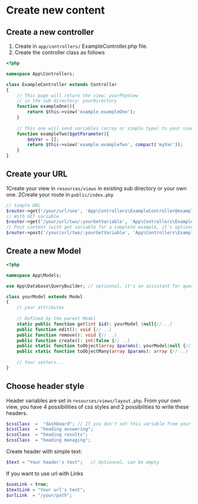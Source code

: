 # Create new content

## Create a new controller

1) Create in `app/controllers/` ExampleController.php file.
2) Create the controller class as follows

```PHP
<?php

namespace App\Controllers;

class ExampleController extends Controller
{
    // This page will return the view: yourPhpView
    // in the sub directory: yourDirectory
    function exampleOne(){
        return $this->view('example.exampleOne');
    }
    
    // This one will send variables (array or simple type) to your view
    function exampleTwo($getParameter){
        $myVar = [];
        return $this->view('example.exampleTwo', compact('myVar'));
    }
}
```

## Create your URL

1Create your view in `resources/views` in existing sub directory or your own one. 2Create your route
in `public/index.php`

```PHP
// Simple URL
$router->get('/your/url/one', 'App\Controllers\ExampleController@exampleOne');
// With GET variable
$router->get('/your/url/two/:yourGetVariable', 'App\Controllers\ExampleController@exampleTwo');
// Post content (with get variable for a complete example, it's optionnal)
$router->post('/your/url/two/:yourGetVariable', 'App\Controllers\ExampleController@exampleTwo');
```

## Create a new Model

```PHP
<?php

namespace App\Models;

use App\Database\QueryBuilder; // optionnal, it's an assistant for query string writing

class yourModel extends Model
{
    // your attributes
    
    // Defined by the parent Model
    static public function get(int $id): yourModel |null{//...}
    public function edit(): void {// ..}
    public function remove(): void {// ..}
    public function create(): int|false {// ..}
    public static function toObject(array $params): yourModel|null {// ..}
    public static function toObjectMany(array $params): array {// ..}
    
    // Your setters...
}

```

## Choose header style

Header variables are set in `resources/views/layout.php`. From your own view, you have 4 possibilities of css styles and
2 possibilities to write these headers.

```php
$cssClass  =  "dashboard"; // If you don't set this variable from your view, it will pick dashboard class.
$cssClass  = "heading answering";
$cssClass  = "heading results";
$cssClass  = "heading managing";
```

Create header with simple text:

```PHP
$text = "Your header's text";   // Optionnal, can be empty
```

If you want to use url with Links

```PHP
$useLink = true;
$textLink = "Your url's text";
$urlLink  = "/your/path";
```
